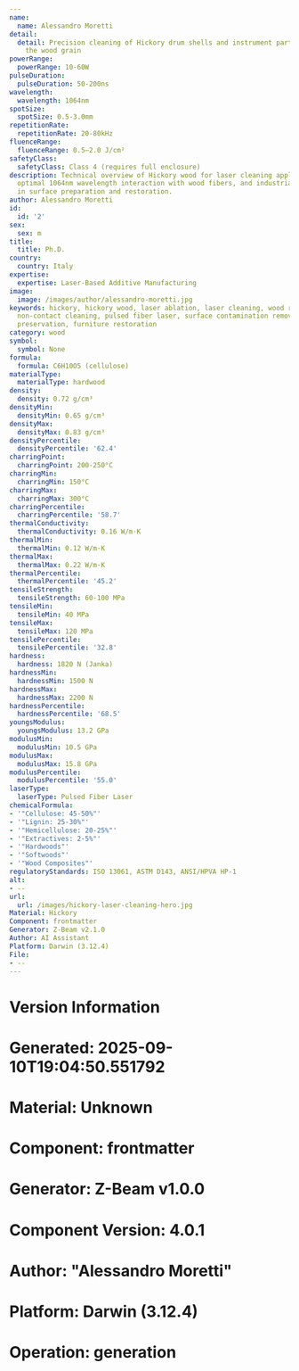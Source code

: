 ```yaml
---
name:
  name: Alessandro Moretti
detail:
  detail: Precision cleaning of Hickory drum shells and instrument parts without damaging
    the wood grain
powerRange:
  powerRange: 10-60W
pulseDuration:
  pulseDuration: 50-200ns
wavelength:
  wavelength: 1064nm
spotSize:
  spotSize: 0.5-3.0mm
repetitionRate:
  repetitionRate: 20-80kHz
fluenceRange:
  fluenceRange: 0.5–2.0 J/cm²
safetyClass:
  safetyClass: Class 4 (requires full enclosure)
description: Technical overview of Hickory wood for laser cleaning applications, including
  optimal 1064nm wavelength interaction with wood fibers, and industrial applications
  in surface preparation and restoration.
author: Alessandro Moretti
id:
  id: '2'
sex:
  sex: m
title:
  title: Ph.D.
country:
  country: Italy
expertise:
  expertise: Laser-Based Additive Manufacturing
image:
  image: /images/author/alessandro-moretti.jpg
keywords: hickory, hickory wood, laser ablation, laser cleaning, wood restoration,
  non-contact cleaning, pulsed fiber laser, surface contamination removal, wood grain
  preservation, furniture restoration
category: wood
symbol:
  symbol: None
formula:
  formula: C6H10O5 (cellulose)
materialType:
  materialType: hardwood
density:
  density: 0.72 g/cm³
densityMin:
  densityMin: 0.65 g/cm³
densityMax:
  densityMax: 0.83 g/cm³
densityPercentile:
  densityPercentile: '62.4'
charringPoint:
  charringPoint: 200-250°C
charringMin:
  charringMin: 150°C
charringMax:
  charringMax: 300°C
charringPercentile:
  charringPercentile: '58.7'
thermalConductivity:
  thermalConductivity: 0.16 W/m·K
thermalMin:
  thermalMin: 0.12 W/m·K
thermalMax:
  thermalMax: 0.22 W/m·K
thermalPercentile:
  thermalPercentile: '45.2'
tensileStrength:
  tensileStrength: 60-100 MPa
tensileMin:
  tensileMin: 40 MPa
tensileMax:
  tensileMax: 120 MPa
tensilePercentile:
  tensilePercentile: '32.8'
hardness:
  hardness: 1820 N (Janka)
hardnessMin:
  hardnessMin: 1500 N
hardnessMax:
  hardnessMax: 2200 N
hardnessPercentile:
  hardnessPercentile: '68.5'
youngsModulus:
  youngsModulus: 13.2 GPa
modulusMin:
  modulusMin: 10.5 GPa
modulusMax:
  modulusMax: 15.8 GPa
modulusPercentile:
  modulusPercentile: '55.0'
laserType:
  laserType: Pulsed Fiber Laser
chemicalFormula:
- '"Cellulose: 45-50%"'
- '"Lignin: 25-30%"'
- '"Hemicellulose: 20-25%"'
- '"Extractives: 2-5%"'
- '"Hardwoods"'
- '"Softwoods"'
- '"Wood Composites"'
regulatoryStandards: ISO 13061, ASTM D143, ANSI/HPVA HP-1
alt:
- --
url:
  url: /images/hickory-laser-cleaning-hero.jpg
Material: Hickory
Component: frontmatter
Generator: Z-Beam v2.1.0
Author: AI Assistant
Platform: Darwin (3.12.4)
File:
- --
---
```


# Version Information
# Generated: 2025-09-10T19:04:50.551792
# Material: Unknown
# Component: frontmatter
# Generator: Z-Beam v1.0.0
# Component Version: 4.0.1
# Author: "Alessandro Moretti"
# Platform: Darwin (3.12.4)
# Operation: generation

